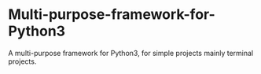 # Multi-purpose-framework-for-Python3
A multi-purpose framework for Python3, for simple projects mainly terminal projects.
